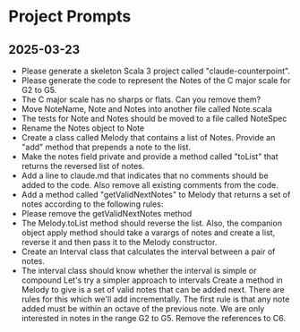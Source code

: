 # Project Prompts

## 2025-03-23

- Please generate a skeleton Scala 3 project called "claude-counterpoint".
- Please generate the code to represent the Notes of the C major scale for G2 to G5.
- The C major scale has no sharps or flats. Can you remove them?
- Move NoteName, Note and Notes into another file called Note.scala
- The tests for Note and Notes should be moved to a file called NoteSpec
- Rename the Notes object to Note
- Create a class called Melody that contains a list of Notes. Provide an "add" method that prepends a note to the list.
- Make the notes field private and provide a method called "toList" that returns the reversed list of notes.
- Add a line to claude.md that indicates that no comments should be added to the code. Also remove all existing comments from the code.
- Add a method called "getValidNextNotes" to Melody that returns a set of notes according to the following rules:
- Please remove the getValidNextNotes method
- The Melody.toList method should reverse the list. Also, the companion object apply method should take a varargs of notes and create a list, reverse it and then pass it to the Melody constructor.
- Create an Interval class that calculates the interval between a pair of notes.
- The interval class should know whether the interval is simple or compound
Let's try a simpler approach to intervals
Create a method in Melody to give is a set of valid notes that can be added next. There are rules for this which we'll add incrementally. The first rule is that any note added must be within an octave of the previous note.
We are only interested in notes in the range G2 to G5. Remove the references to C6.
